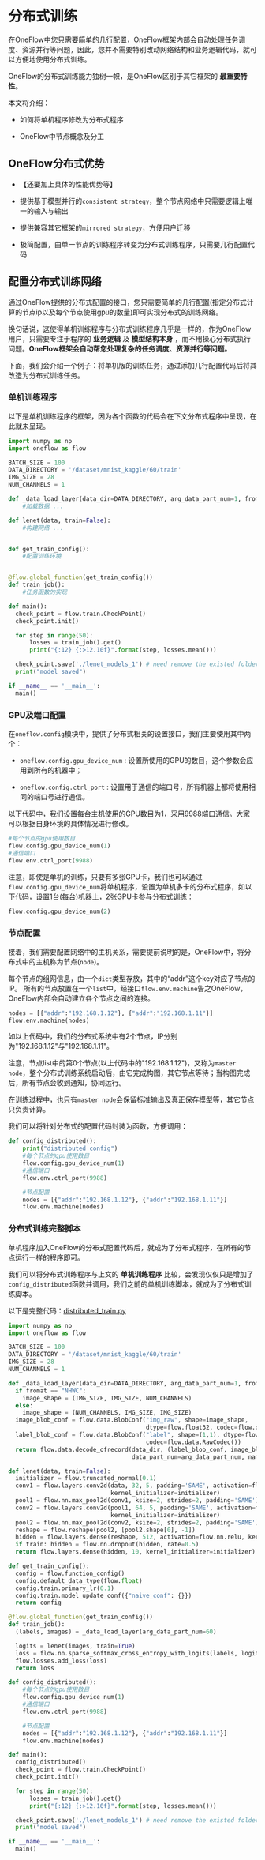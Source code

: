 # 分布式训练

在OneFlow中您只需要简单的几行配置，OneFlow框架内部会自动处理任务调度、资源并行等问题，因此，您并不需要特别改动网络结构和业务逻辑代码，就可以方便地使用分布式训练。

OneFlow的分布式训练能力独树一帜，是OneFlow区别于其它框架的 **最重要特性**。

本文将介绍：

* 如何将单机程序修改为分布式程序

* OneFlow中节点概念及分工

## OneFlow分布式优势

* 【还要加上具体的性能优势等】

* 提供基于模型并行的`consistent strategy`，整个节点网络中只需要逻辑上唯一的输入与输出

* 提供兼容其它框架的`mirrored strategy`，方便用户迁移

* 极简配置，由单一节点的训练程序转变为分布式训练程序，只需要几行配置代码

## 配置分布式训练网络

通过OneFlow提供的分布式配置的接口，您只需要简单的几行配置(指定分布式计算的节点ip以及每个节点使用gpu的数量)即可实现分布式的训练网络。

换句话说，这使得单机训练程序与分布式训练程序几乎是一样的，作为OneFlow用户，只需要专注于程序的 **业务逻辑** 及 **模型结构本身** ，而不用操心分布式执行问题。**OneFlow框架会自动帮您处理复杂的任务调度、资源并行等问题。**

下面，我们会介绍一个例子：将单机版的训练任务，通过添加几行配置代码后将其改造为分布式训练任务。

### 单机训练程序
以下是单机训练程序的框架，因为各个函数的代码会在下文分布式程序中呈现，在此就未呈现。
```python
import numpy as np
import oneflow as flow

BATCH_SIZE = 100
DATA_DIRECTORY = '/dataset/mnist_kaggle/60/train'
IMG_SIZE = 28
NUM_CHANNELS = 1

def _data_load_layer(data_dir=DATA_DIRECTORY, arg_data_part_num=1, fromat="NHWC"):
    #加载数据 ...

def lenet(data, train=False):
    #构建网络 ...


def get_train_config():
    #配置训练环境


@flow.global_function(get_train_config())
def train_job():
    #任务函数的实现

def main():
  check_point = flow.train.CheckPoint()
  check_point.init()

  for step in range(50):
      losses = train_job().get()
      print("{:12} {:>12.10f}".format(step, losses.mean()))

  check_point.save('./lenet_models_1') # need remove the existed folder
  print("model saved")

if __name__ == '__main__':
  main()
```

### GPU及端口配置

在`oneflow.config`模块中，提供了分布式相关的设置接口，我们主要使用其中两个：

* `oneflow.config.gpu_device_num` : 设置所使用的GPU的数目，这个参数会应用到所有的机器中；

* `oneflow.config.ctrl_port` : 设置用于通信的端口号，所有机器上都将使用相同的端口号进行通信。

以下代码中，我们设置每台主机使用的GPU数目为1，采用9988端口通信。大家可以根据自身环境的具体情况进行修改。
```python
#每个节点的gpu使用数目
flow.config.gpu_device_num(1)
#通信端口
flow.env.ctrl_port(9988)
```

注意，即使是单机的训练，只要有多张GPU卡，我们也可以通过`flow.config.gpu_device_num`将单机程序，设置为单机多卡的分布式程序，如以下代码，设置1台(每台)机器上，2张GPU卡参与分布式训练：
```python
flow.config.gpu_device_num(2)
```

### 节点配置

接着，我们需要配置网络中的主机关系，需要提前说明的是，OneFlow中，将分布式中的主机称为节点(`node`)。

每个节点的组网信息，由一个`dict`类型存放，其中的“addr”这个key对应了节点的IP。 所有的节点放置在一个`list`中，经接口`flow.env.machine`告之OneFlow，OneFlow内部会自动建立各个节点之间的连接。

```python
nodes = [{"addr":"192.168.1.12"}, {"addr":"192.168.1.11"}]
flow.env.machine(nodes)
```

如以上代码中，我们的分布式系统中有2个节点，IP分别为"192.168.1.12"与"192.168.1.11"。

注意，节点list中的第0个节点(以上代码中的"192.168.1.12")，又称为`master node`，整个分布式训练系统启动后，由它完成构图，其它节点等待；当构图完成后，所有节点会收到通知，协同运行。

在训练过程中，也只有`master node`会保留标准输出及真正保存模型等，其它节点只负责计算。

我们可以将针对分布式的配置代码封装为函数，方便调用：

```python
def config_distributed():
    print("distributed config")
    #每个节点的gpu使用数目
    flow.config.gpu_device_num(1)
    #通信端口
    flow.env.ctrl_port(9988)

    #节点配置
    nodes = [{"addr":"192.168.1.12"}, {"addr":"192.168.1.11"}]
    flow.env.machine(nodes)
```

### 分布式训练完整脚本
单机程序加入OneFlow的分布式配置代码后，就成为了分布式程序，在所有的节点运行一样的程序即可。

我们可以将分布式训练程序与上文的 **单机训练程序** 比较，会发现仅仅只是增加了`config_distributed`函数并调用，我们之前的单机训练脚本，就成为了分布式训练脚本。

以下是完整代码：[distributed_train.py](../code/basics_topics/distributed_train.py)

```python
import numpy as np
import oneflow as flow

BATCH_SIZE = 100
DATA_DIRECTORY = '/dataset/mnist_kaggle/60/train'
IMG_SIZE = 28
NUM_CHANNELS = 1

def _data_load_layer(data_dir=DATA_DIRECTORY, arg_data_part_num=1, fromat="NHWC"):
  if fromat == "NHWC":
    image_shape = (IMG_SIZE, IMG_SIZE, NUM_CHANNELS)
  else:
    image_shape = (NUM_CHANNELS, IMG_SIZE, IMG_SIZE)
  image_blob_conf = flow.data.BlobConf("img_raw", shape=image_shape,
                                       dtype=flow.float32, codec=flow.data.RawCodec())
  label_blob_conf = flow.data.BlobConf("label", shape=(1,1), dtype=flow.int32,
                                       codec=flow.data.RawCodec())
  return flow.data.decode_ofrecord(data_dir, (label_blob_conf, image_blob_conf),
                                   data_part_num=arg_data_part_num, name="decode", batch_size=BATCH_SIZE)

def lenet(data, train=False):
  initializer = flow.truncated_normal(0.1)
  conv1 = flow.layers.conv2d(data, 32, 5, padding='SAME', activation=flow.nn.relu,
                             kernel_initializer=initializer)
  pool1 = flow.nn.max_pool2d(conv1, ksize=2, strides=2, padding='SAME')
  conv2 = flow.layers.conv2d(pool1, 64, 5, padding='SAME', activation=flow.nn.relu,
                             kernel_initializer=initializer)
  pool2 = flow.nn.max_pool2d(conv2, ksize=2, strides=2, padding='SAME')
  reshape = flow.reshape(pool2, [pool2.shape[0], -1])
  hidden = flow.layers.dense(reshape, 512, activation=flow.nn.relu, kernel_initializer=initializer)
  if train: hidden = flow.nn.dropout(hidden, rate=0.5)
  return flow.layers.dense(hidden, 10, kernel_initializer=initializer)

def get_train_config():
  config = flow.function_config()
  config.default_data_type(flow.float)
  config.train.primary_lr(0.1)
  config.train.model_update_conf({"naive_conf": {}})
  return config

@flow.global_function(get_train_config())
def train_job():
  (labels, images) = _data_load_layer(arg_data_part_num=60)

  logits = lenet(images, train=True)
  loss = flow.nn.sparse_softmax_cross_entropy_with_logits(labels, logits, name="softmax_loss")
  flow.losses.add_loss(loss)
  return loss

def config_distributed():
    #每个节点的gpu使用数目
    flow.config.gpu_device_num(1)
    #通信端口
    flow.env.ctrl_port(9988)

    #节点配置
    nodes = [{"addr":"192.168.1.12"}, {"addr":"192.168.1.11"}]
    flow.env.machine(nodes)

def main():
  config_distributed()
  check_point = flow.train.CheckPoint()
  check_point.init()

  for step in range(50):
      losses = train_job().get()
      print("{:12} {:>12.10f}".format(step, losses.mean()))

  check_point.save('./lenet_models_1') # need remove the existed folder
  print("model saved")

if __name__ == '__main__':
  main()
```

